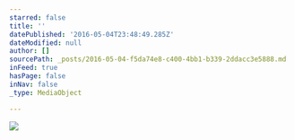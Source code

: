 ```yaml
---
starred: false
title: ''
datePublished: '2016-05-04T23:48:49.285Z'
dateModified: null
author: []
sourcePath: _posts/2016-05-04-f5da74e8-c400-4bb1-b339-2ddacc3e5888.md
inFeed: true
hasPage: false
inNav: false
_type: MediaObject

---
```

![](https://the-grid-user-content.s3-us-west-2.amazonaws.com/24acd589-6f77-40d3-acc7-6d5ba2f076a9.jpg)